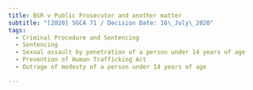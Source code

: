 ```yaml
---
title: BSR v Public Prosecutor and another matter
subtitle: "[2020] SGCA 71 / Decision Date: 16\_July\_2020"
tags:
  - Criminal Procedure and Sentencing
  - Sentencing
  - Sexual assault by penetration of a person under 14 years of age
  - Prevention of Human Trafficking Act
  - Outrage of modesty of a person under 14 years of age

---
```

